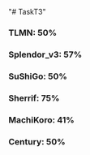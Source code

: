 "# TaskT3" 
### TLMN: 50%
### Splendor_v3: 57%
### SuShiGo: 50%
### Sherrif: 75%
### MachiKoro: 41%
### Century: 50%
